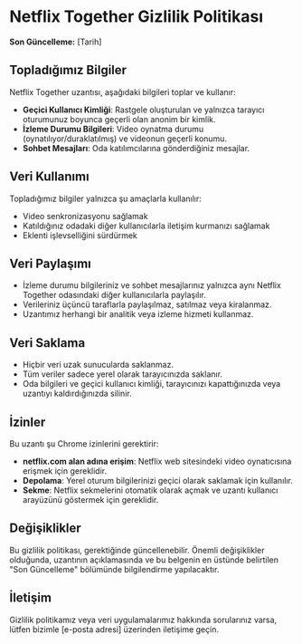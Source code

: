 # Netflix Together Gizlilik Politikası

**Son Güncelleme:** [Tarih]

## Topladığımız Bilgiler

Netflix Together uzantısı, aşağıdaki bilgileri toplar ve kullanır:

- **Geçici Kullanıcı Kimliği**: Rastgele oluşturulan ve yalnızca tarayıcı oturumunuz boyunca geçerli olan anonim bir kimlik.
- **İzleme Durumu Bilgileri**: Video oynatma durumu (oynatılıyor/duraklatılmış) ve videonun geçerli konumu.
- **Sohbet Mesajları**: Oda katılımcılarına gönderdiğiniz mesajlar.

## Veri Kullanımı

Topladığımız bilgiler yalnızca şu amaçlarla kullanılır:

- Video senkronizasyonu sağlamak
- Katıldığınız odadaki diğer kullanıcılarla iletişim kurmanızı sağlamak
- Eklenti işlevselliğini sürdürmek

## Veri Paylaşımı

- İzleme durumu bilgileriniz ve sohbet mesajlarınız yalnızca aynı Netflix Together odasındaki diğer kullanıcılarla paylaşılır.
- Verileriniz üçüncü taraflarla paylaşılmaz, satılmaz veya kiralanmaz.
- Uzantımız herhangi bir analitik veya izleme hizmeti kullanmaz.

## Veri Saklama

- Hiçbir veri uzak sunucularda saklanmaz.
- Tüm veriler sadece yerel olarak tarayıcınızda saklanır.
- Oda bilgileri ve geçici kullanıcı kimliği, tarayıcınızı kapattığınızda veya uzantıyı kaldırdığınızda silinir.

## İzinler

Bu uzantı şu Chrome izinlerini gerektirir:

- **netflix.com alan adına erişim**: Netflix web sitesindeki video oynatıcısına erişmek için gereklidir.
- **Depolama**: Yerel oturum bilgilerinizi geçici olarak saklamak için kullanılır.
- **Sekme**: Netflix sekmelerini otomatik olarak açmak ve uzantı kullanıcı arayüzünü göstermek için gereklidir.

## Değişiklikler

Bu gizlilik politikası, gerektiğinde güncellenebilir. Önemli değişiklikler olduğunda, uzantının açıklamasında ve bu belgenin en üstünde belirtilen "Son Güncelleme" bölümünde bilgilendirme yapılacaktır.

## İletişim

Gizlilik politikamız veya veri uygulamalarımız hakkında sorularınız varsa, lütfen bizimle [e-posta adresi] üzerinden iletişime geçin.
